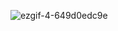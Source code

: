 ![ezgif-4-649d0edc9e](https://github.com/MontaKr/CSS_Practice/assets/115155803/191d2aa8-3948-40c0-b3b0-559cd2bf40a7)
